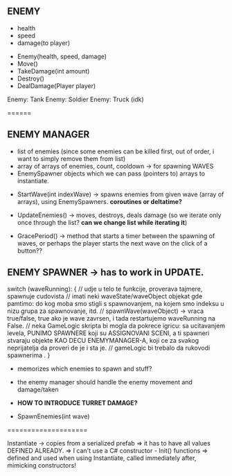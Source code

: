 ## ENEMY
- health
- speed
- damage(to player)

* Enemy(health, speed, damage)
* Move()
* TakeDamage(int amount)
* Destroy()
* DealDamage(Player player)


Enemy: Tank
Enemy: Soldier
Enemy: Truck (idk)

======

## ENEMY MANAGER
- list of enemies (since some enemies can be killed first, out of order, i want to simply remove them from list)
- array of arrays of enemies, count, cooldown -> for spawning WAVES
- EnemySpawner objects which we can pass (pointers to) arrays to instantiate.


* StartWave(int indexWave) -> spawns enemies from given wave (array of arrays), using EnemySpawners.  **coroutines or deltatime?**

* UpdateEnemies() -> moves, destroys, deals damage (so we iterate only once through the list? **can we change list while iterating it**)

* GracePeriod() -> method that starts a timer between the spawning of waves, or perhaps the player starts the next wave on the click of a button??


## ENEMY SPAWNER -> has to work in UPDATE. 

switch (waveRunning):
{
    // udje u telo te funkcije, proverava tajmere, spawnuje cudovista
    // imati neki waveState/waveObject objekat gde pamtimo: do kog moba smo stigli s spawnovanjem, na kojem smo indeksu u nizu grupa za spawnovanje, itd.
    // spawnWave(waveObject) -> vraca true/false, true ako je wave zavrsen, i tada restartujemo waveRunning na False.
    // neka GameLogic skripta bi mogla da pokrece igricu: sa ucitavanjem levela, PUNIMO SPAWNERE koji su ASSIGNOVANI SCENI, a ti spawneri stvaraju objekte KAO DECU ENEMYMANAGER-A, koji ce za svakog neprijatelja da proveri de je i sta je.
        // gameLogic bi trebalo da rukovodi spawnerima .
}


- memorizes which enemies to spawn and stuff?
- the enemy manager should handle the enemy movement and damage/taken
- **HOW TO INTRODUCE TURRET DAMAGE?**

- SpawnEnemies(int wave)


====================

Instantiate -> copies from a serialized prefab => it has to have all values DEFINED ALREADY.  => I can't use a C# constructor
    - Init() functions => defined and used when using Instantiate, called immediately after, mimicking constructors!

